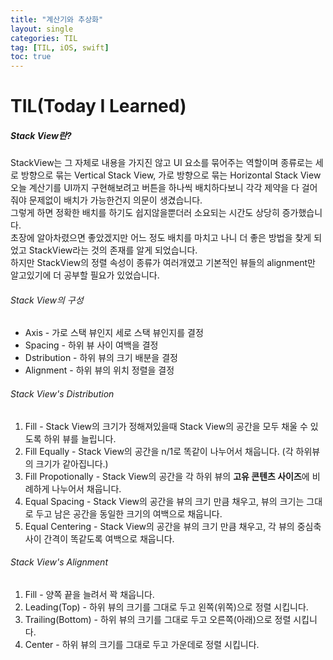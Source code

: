 ```yaml
---
title: "계산기와 추상화"
layout: single
categories: TIL
tag: [TIL, iOS, swift]
toc: true
---
```


# TIL(Today I Learned)

##### Stack View란?
StackView는 그 자체로 내용을 가지진 않고 UI 요소를 묶어주는 역할이며 종류로는 세로 방향으로 묶는 Vertical Stack View, 가로 방향으로 묶는 Horizontal Stack View
<br>
오늘 계산기를 UI까지 구현해보려고 버튼을 하나씩 배치하다보니 각각 제약을 다 걸어줘야 문제없이 배치가 가능한건지 의문이 생겼습니다. <br>
그렇게 하면 정확한 배치를 하기도 쉽지않을뿐더러 소요되는 시간도 상당히 증가했습니다. <br>
초장에 알아차렸으면 좋았겠지만 어느 정도 배치를 마치고 나니 더 좋은 방법을 찾게 되었고 StackView라는 것의 존재를 알게 되었습니다. <br>
하지만 StackView의 정렬 속성이 종류가 여러개였고 기본적인 뷰들의 alignment만 알고있기에 더 공부할 필요가 있었습니다. <br>

###### Stack View의 구성
* Axis - 가로 스택 뷰인지 세로 스택 뷰인지를 결정
* Spacing - 하위 뷰 사이 여백을 결정
* Dstribution - 하위 뷰의 크기 배분을 결정
* Alignment - 하위 뷰의 위치 정렬을 결정

###### Stack View's Distribution
1. Fill - Stack View의 크기가 정해져있을때 Stack View의 공간을 모두 채울 수 있도록 하위 뷰를 늘립니다.
2. Fill Equally - Stack View의 공간을 n/1로 똑같이 나누어서 채웁니다. (각 하위뷰의 크기가 같아집니다.)
3. Fill Propotionally - Stack View의 공간을 각 하위 뷰의 **고유 콘텐츠 사이즈**에 비례하게 나누어서 채웁니다.
4. Equal Spacing - Stack View의 공간을 뷰의 크기 만큼 채우고, 뷰의 크기는 그대로 두고 남은 공간을 동일한 크기의 여백으로 채웁니다.
5. Equal Centering - Stack View의 공간을 뷰의 크기 만큼 채우고, 각 뷰의 중심축 사이 간격이 똑같도록 여백으로 채웁니다. 

###### Stack View's Alignment
1. Fill - 양쪽 끝을 늘려서 꽉 채웁니다.
2. Leading(Top) - 하위 뷰의 크기를 그대로 두고 왼쪽(위쪽)으로 정렬 시킵니다.
3. Trailing(Bottom) - 하위 뷰의 크기를 그대로 두고 오른쪽(아래)으로 정렬 시킵니다.
4. Center - 하위 뷰의 크기를 그대로 두고 가운데로 정렬 시킵니다.